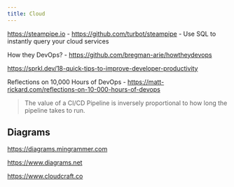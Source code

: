 ```yaml
---
title: Cloud
---
```


https://steampipe.io - https://github.com/turbot/steampipe - Use SQL to instantly query your cloud services

How they DevOps? - https://github.com/bregman-arie/howtheydevops

https://sprkl.dev/18-quick-tips-to-improve-developer-productivity

Reflections on 10,000 Hours of DevOps - https://matt-rickard.com/reflections-on-10-000-hours-of-devops

> The value of a CI/CD Pipeline is inversely proportional to how long the pipeline takes to run.

## Diagrams

https://diagrams.mingrammer.com

https://www.diagrams.net

https://www.cloudcraft.co
